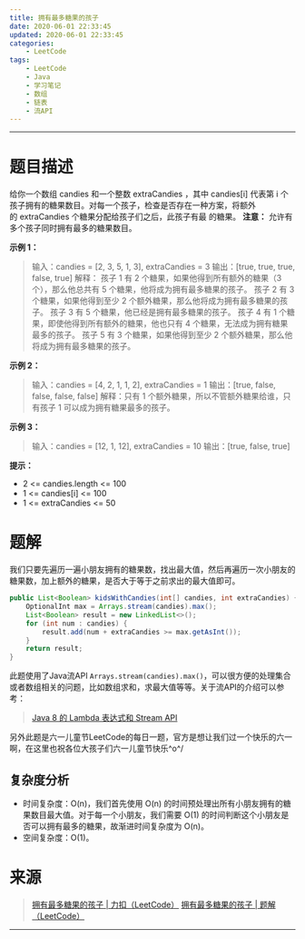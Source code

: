 ```yaml
---
title: 拥有最多糖果的孩子
date: 2020-06-01 22:33:45
updated: 2020-06-01 22:33:45
categories:
    - LeetCode
tags:
    - LeetCode
    - Java
    - 学习笔记
    - 数组
    - 链表
    - 流API
---
```

---

# 题目描述

给你一个数组 candies 和一个整数 extraCandies ，其中 candies[i] 代表第 i 个孩子拥有的糖果数目。对每一个孩子，检查是否存在一种方案，将额外的 extraCandies 个糖果分配给孩子们之后，此孩子有最 的糖果。
**注意：** 允许有多个孩子同时拥有最多的糖果数目。

**示例 1：**
> 输入：candies = [2, 3, 5, 1, 3], extraCandies = 3
> 输出：[true, true, true, false, true]
> 解释：
> 孩子 1 有 2 个糖果，如果他得到所有额外的糖果（3个），那么他总共有 5 个糖果，他将成为拥有最多糖果的孩子。
> 孩子 2 有 3 个糖果，如果他得到至少 2 个额外糖果，那么他将成为拥有最多糖果的孩子。
> 孩子 3 有 5 个糖果，他已经是拥有最多糖果的孩子。
> 孩子 4 有 1 个糖果，即使他得到所有额外的糖果，他也只有 4 个糖果，无法成为拥有糖果最多的孩子。
> 孩子 5 有 3 个糖果，如果他得到至少 2 个额外糖果，那么他将成为拥有最多糖果的孩子。

**示例 2：**
> 输入：candies = [4, 2, 1, 1, 2], extraCandies = 1
> 输出：[true, false, false, false, false]
> 解释：只有 1 个额外糖果，所以不管额外糖果给谁，只有孩子 1 可以成为拥有糖果最多的孩子。

**示例 3：**
> 输入：candies = [12, 1, 12], extraCandies = 10
> 输出：[true, false, true]

**提示：**
* 2 <= candies.length <= 100
* 1 <= candies[i] <= 100
* 1 <= extraCandies <= 50

<!-- more -->

# 题解

我们只要先遍历一遍小朋友拥有的糖果数，找出最大值，然后再遍历一次小朋友的糖果数，加上额外的糖果，是否大于等于之前求出的最大值即可。

```java
public List<Boolean> kidsWithCandies(int[] candies, int extraCandies) {
    OptionalInt max = Arrays.stream(candies).max();
    List<Boolean> result = new LinkedList<>();
    for (int num : candies) {
        result.add(num + extraCandies >= max.getAsInt());
    }
    return result;
}
```

此题使用了Java流API `Arrays.stream(candies).max()`，可以很方便的处理集合或者数组相关的问题，比如数组求和，求最大值等等。关于流API的介绍可以参考：
> [Java 8 的 Lambda 表达式和 Stream API][3]

另外此题是六一儿童节LeetCode的每日一题，官方是想让我们过一个快乐的六一啊，在这里也祝各位大孩子们六一儿童节快乐\^o^/

## 复杂度分析

* 时间复杂度：O(n)，我们首先使用 O(n) 的时间预处理出所有小朋友拥有的糖果数目最大值。对于每一个小朋友，我们需要 O(1) 的时间判断这个小朋友是否可以拥有最多的糖果，故渐进时间复杂度为 O(n)。
* 空间复杂度：Ο(1)。

# 来源

> [拥有最多糖果的孩子 | 力扣（LeetCode）][1]
> [拥有最多糖果的孩子 | 题解（LeetCode）][2]

---

[1]: https://leetcode-cn.com/problems/kids-with-the-greatest-number-of-candies/ "拥有最多糖果的孩子 | 力扣（LeetCode）"
[2]: https://leetcode-cn.com/problems/kids-with-the-greatest-number-of-candies/solution/yong-you-zui-duo-tang-guo-de-hai-zi-by-leetcode-so/ "拥有最多糖果的孩子 | 题解（LeetCode）"
[3]: /blog/2019/03/18/lambda/ "Java 8 的 Lambda 表达式和 Stream API"

